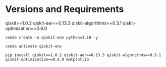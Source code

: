 # Versions and Requirements

qiskit==1.0.2
qiskit-aer==0.13.3
qiskit-algorithms==0.3.1
qiskit-optimization==0.6.0

`` conda create -n qiskit-env python=3.10 -y ``

`` conda activate qiskit-env ``

`` pip install qiskit==1.0.2 qiskit-aer==0.13.3 qiskit-algorithms==0.3.1 qiskit-optimization==0.6.0 matplotlib ``

